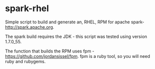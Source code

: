spark-rhel
==========

Simple script to build and generate an, RHEL, RPM for apache spark- http://spark.apache.org.  

The spark build requires the JDK - this script was tested using version 1.7.0_55.

The function that builds the RPM uses fpm - https://github.com/jordansissel/fpm. fpm is a ruby tool, so you will need ruby and rubygems.
